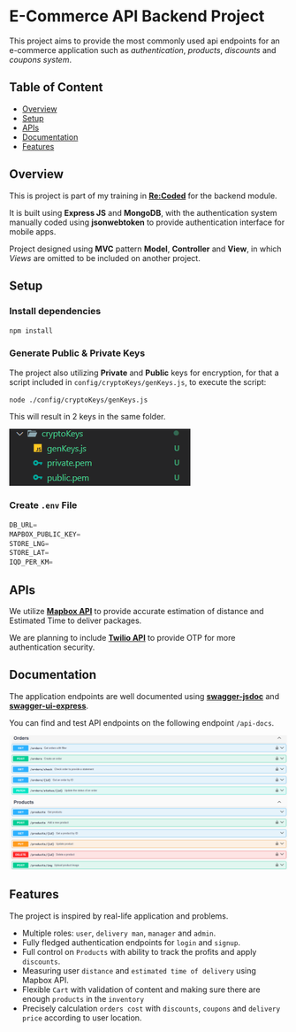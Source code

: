 # E-Commerce API Backend Project

This project aims to provide the most commonly used api endpoints for an e-commerce application such as _authentication_, _products_, _discounts_ and _coupons system_.

## Table of Content

- [Overview](#overview)
- [Setup](#setup)
- [APIs](#apis)
- [Documentation](#documentation)
- [Features](#features)

## Overview

This is project is part of my training in [**Re:Coded**](https://www.re-coded.com/) for the backend module.

It is built using **Express JS** and **MongoDB**, with the authentication system manually coded using **jsonwebtoken** to provide authentication interface for mobile apps.

Project designed using **MVC** pattern **Model**, **Controller** and **View**, in which _Views_ are omitted to be included on another project.

## Setup

### Install dependencies

`npm install`

### Generate Public & Private Keys

The project also utilizing **Private** and **Public** keys for encryption, for that a script included in `config/cryptoKeys/genKeys.js`, to execute the script:

`node ./config/cryptoKeys/genKeys.js`

This will result in 2 keys in the same folder.

![keys](./screenshots/keys.png)

### Create `.env` File

```js
DB_URL=
MAPBOX_PUBLIC_KEY=
STORE_LNG=
STORE_LAT=
IQD_PER_KM=
```

## APIs

We utilize [**Mapbox API**](https://www.mapbox.com/) to provide accurate estimation of distance and Estimated Time to deliver packages.

We are planning to include [**Twilio API**](https://www.twilio.com/en-us) to provide OTP for more authentication security.

## Documentation

The application endpoints are well documented using [**swagger-jsdoc**](https://www.npmjs.com/package/swagger-jsdoc) and [**swagger-ui-express**](https://www.npmjs.com/package/swagger-ui-express).

You can find and test API endpoints on the following endpoint `/api-docs`.

![Documentation](./screenshots/docs.png)

## Features

The project is inspired by real-life application and problems.

- Multiple roles: `user`, `delivery man`, `manager` and `admin`.
- Fully fledged authentication endpoints for `login` and `signup`.
- Full control on `Products` with ability to track the profits and apply `discounts`.
- Measuring user `distance` and `estimated time of delivery` using Mapbox API.
- Flexible `Cart` with validation of content and making sure there are enough `products` in the `inventory`
- Precisely calculation `orders cost` with `discounts`, `coupons` and `delivery price` according to user location.
